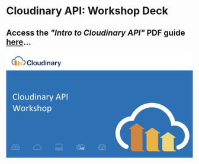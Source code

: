 # Cloudinary API: Workshop Deck

## Access the _"Intro to Cloudinary API"_  PDF guide [here](https://drive.google.com/file/d/19N-XkifamT39YsxrJRCa_i4hDR0Ivsix/view?usp=sharing)...

![](../.gitbook/assets/screen-shot-2018-11-18-at-8.06.13-pm.png)

